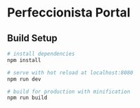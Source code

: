 # Perfeccionista Portal

## Build Setup

``` bash
# install dependencies
npm install

# serve with hot reload at localhost:8080
npm run dev

# build for production with minification
npm run build
```